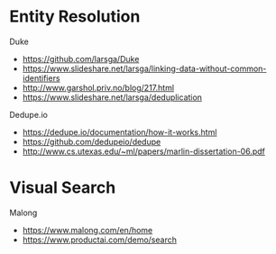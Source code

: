 # Entity Resolution
Duke
- https://github.com/larsga/Duke
- https://www.slideshare.net/larsga/linking-data-without-common-identifiers
- http://www.garshol.priv.no/blog/217.html
- https://www.slideshare.net/larsga/deduplication

Dedupe.io
- https://dedupe.io/documentation/how-it-works.html
- https://github.com/dedupeio/dedupe
- http://www.cs.utexas.edu/~ml/papers/marlin-dissertation-06.pdf

# Visual Search
Malong
- https://www.malong.com/en/home
- https://www.productai.com/demo/search
